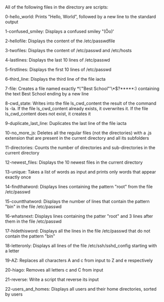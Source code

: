 All of the following files in the directory are scripts:

0-hello_world: Prints "Hello, World", followed by a new line to the standard output

1-confused_smiley:	Displays a confused smiley "(Ôo)'

2-hellofile:	Displays the content of the /etc/passwdfile

3-twofiles:	Displays the content of /etc/passwd and /etc/hosts

4-lastlines:	Displays the last 10 lines of /etc/passwd

5-firstlines:	Displays the first 10 lines of /etc/passwd

6-third_line:	Displays the third line of the file iacta

7-file:	Creates a file named exactly \*\\'"Best School"\'\\*$\?\*\*\*\*\*:) containing the text Best School ending by a new line

8-cwd_state:	Writes into the file ls_cwd_content the result of the command ls -la. If the file ls_cwd_content already exists, it overwrites it. If the file ls_cwd_content does not exist, it creates it

9-duplicate_last_line:	Duplicates the last line of the file iacta

10-no_more_js:	Deletes all the regular files (not the directories) with a .js extension that are present in the current directory and all its subfolders

11-directories:	Counts the number of directories and sub-directories in the current directory

12-newest_files:	Displays the 10 newest files in the current directory

13-unique:	Takes a list of words as input and prints only words that appear exactly once

14-findthatword:	Displays lines containing the pattern "root" from the file /etc/passwd

15-countthatword:	Displays the number of lines that contain the pattern "bin" in the file /etc/passwd

16-whatsnext:	Displays lines containing the patter "root" and 3 lines after them in the file /etc/passwd

17-hidethisword:	Displays all the lines in the file /etc/passwd that do not contain the pattern "bin"

18-letteronly:	Displays all lines of the file /etc/ssh/sshd_config starting with a letter

19-AZ:	Replaces all characters A and c from input to Z and e respectively

20-hiago:	Removes all letters c and C from input

21-reverse:	Write a script that reverse its input

22-users_and_homes:  Displays all users and their home directories, sorted by users
